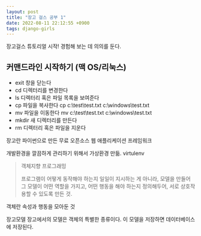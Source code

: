 ```yaml
---
layout: post
title: "장고 걸스 공부 1"
date: 2022-08-11 22:12:55 +0900
tags: django-girls
---
```


장고걸스 튜토리얼 시작!
경험해 보는 데 의의를 둔다.

## 커맨드라인 시작하기 (맥 OS/리눅스)

- exit 창을 닫는다
- cd 디렉터리를 변경한다
- ls 디렉터리 혹은 파일 목록을 보여준다
- cp 파일을 복사한다 cp c:\test\test.txt c:\windows\test.txt
- mv 파일을 이동한다 mv c:\test\test.txt c:\windows\test.txt
- mkdir 새 디렉터리를 만든다
- rm 디렉터리 혹은 파일을 지운다

장고란 파이썬으로 만든 무료 오픈소스 웹 애플리케이션 프레임워크

개발환경을 깔끔하게 관리하기 위해서 가상환경 만듦. virtulenv

> 객체지향 프로그래밍
>
> 프로그램이 어떻게 동작해야 하는지 일일이 지시하는 게 아니라, 모델을 만들어 그 모델이 어떤 역할을 가지고, 어떤 행동을 해야 하는지 정의해두어, 서로 상호작용할 수 있도록 만든 것.

객체란 속성과 행동을 모아둔 것

장고모델
장고에서의 모델은 객체의 특별한 종류이다. 이 모델을 저장하면 데이터베이스에 저장된다.
